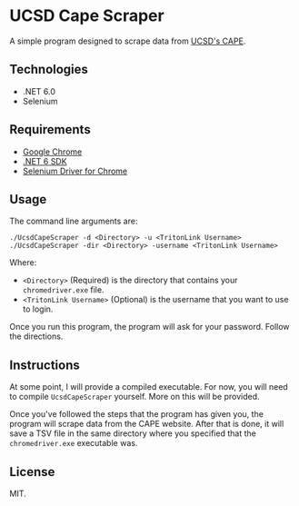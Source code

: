 ﻿# UCSD Cape Scraper
A simple program designed to scrape data from [UCSD's CAPE](http://www.cape.ucsd.edu/). 

## Technologies
- .NET 6.0
- Selenium

## Requirements
- [Google Chrome](https://www.google.com/chrome/)
- [.NET 6 SDK](https://dotnet.microsoft.com/download)
- [Selenium Driver for Chrome](https://chromedriver.storage.googleapis.com/index.html)

## Usage 
The command line arguments are:

```
./UcsdCapeScraper -d <Directory> -u <TritonLink Username>
./UcsdCapeScraper -dir <Directory> -username <TritonLink Username>
```

Where:
- `<Directory>` (Required) is the directory that contains your `chromedriver.exe` file.
- `<TritonLink Username>` (Optional) is the username that you want to use to login. 

Once you run this program, the program will ask for your password. Follow the directions. 

## Instructions
At some point, I will provide a compiled executable. For now, you will need to compile `UcsdCapeScraper` yourself. More on this will be provided. 

Once you've followed the steps that the program has given you, the program will scrape data from the CAPE website. After that is done, it will save a TSV file in the same directory where you specified that the `chromedriver.exe` executable was.

## License
MIT.